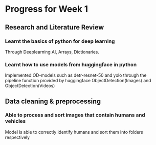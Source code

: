 # Progress for Week 1
## Research and Literature Review
### Learnt the basics of python for deep learning 
Through Deeplearning.AI, Arrays, Dictionaries.
### Learnt how to use models from huggingface in python 
Implemented OD-models such as detr-resnet-50 and yolo through the pipeline function provided by huggingface
ObjectDetection(Images) and ObjectDetection(Videos) 
## Data cleaning & preprocessing
### Able to process and sort images that contain humans and vehicles
Model is able to correctly identify humans and sort them into folders respectively 
